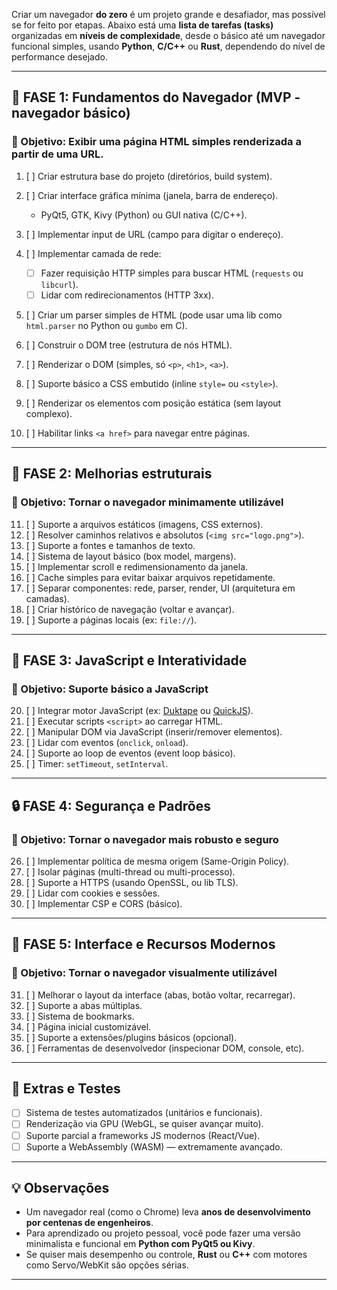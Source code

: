 Criar um navegador **do zero** é um projeto grande e desafiador, mas possível se for feito por etapas. Abaixo está uma **lista de tarefas (tasks)** organizadas em **níveis de complexidade**, desde o básico até um navegador funcional simples, usando **Python**, **C/C++** ou **Rust**, dependendo do nível de performance desejado.

---

## 🧱 FASE 1: Fundamentos do Navegador (MVP - navegador básico)

### 🎯 Objetivo: Exibir uma página HTML simples renderizada a partir de uma URL.

1. [ ] Criar estrutura base do projeto (diretórios, build system).
2. [ ] Criar interface gráfica mínima (janela, barra de endereço).

   * PyQt5, GTK, Kivy (Python) ou GUI nativa (C/C++).
3. [ ] Implementar input de URL (campo para digitar o endereço).
4. [ ] Implementar camada de rede:

   * [ ] Fazer requisição HTTP simples para buscar HTML (`requests` ou `libcurl`).
   * [ ] Lidar com redirecionamentos (HTTP 3xx).
5. [ ] Criar um parser simples de HTML (pode usar uma lib como `html.parser` no Python ou `gumbo` em C).
6. [ ] Construir o DOM tree (estrutura de nós HTML).
7. [ ] Renderizar o DOM (simples, só `<p>`, `<h1>`, `<a>`).
8. [ ] Suporte básico a CSS embutido (inline `style=` ou `<style>`).
9. [ ] Renderizar os elementos com posição estática (sem layout complexo).
10. [ ] Habilitar links `<a href>` para navegar entre páginas.

---

## 🧰 FASE 2: Melhorias estruturais

### 🎯 Objetivo: Tornar o navegador minimamente utilizável

11. [ ] Suporte a arquivos estáticos (imagens, CSS externos).
12. [ ] Resolver caminhos relativos e absolutos (`<img src="logo.png">`).
13. [ ] Suporte a fontes e tamanhos de texto.
14. [ ] Sistema de layout básico (box model, margens).
15. [ ] Implementar scroll e redimensionamento da janela.
16. [ ] Cache simples para evitar baixar arquivos repetidamente.
17. [ ] Separar componentes: rede, parser, render, UI (arquitetura em camadas).
18. [ ] Criar histórico de navegação (voltar e avançar).
19. [ ] Suporte a páginas locais (ex: `file://`).

---

## 🧠 FASE 3: JavaScript e Interatividade

### 🎯 Objetivo: Suporte básico a JavaScript

20. [ ] Integrar motor JavaScript (ex: [Duktape](https://duktape.org/) ou [QuickJS](https://bellard.org/quickjs/)).
21. [ ] Executar scripts `<script>` ao carregar HTML.
22. [ ] Manipular DOM via JavaScript (inserir/remover elementos).
23. [ ] Lidar com eventos (`onclick`, `onload`).
24. [ ] Suporte ao loop de eventos (event loop básico).
25. [ ] Timer: `setTimeout`, `setInterval`.

---

## 🔒 FASE 4: Segurança e Padrões

### 🎯 Objetivo: Tornar o navegador mais robusto e seguro

26. [ ] Implementar política de mesma origem (Same-Origin Policy).
27. [ ] Isolar páginas (multi-thread ou multi-processo).
28. [ ] Suporte a HTTPS (usando OpenSSL, ou lib TLS).
29. [ ] Lidar com cookies e sessões.
30. [ ] Implementar CSP e CORS (básico).

---

## 🎨 FASE 5: Interface e Recursos Modernos

### 🎯 Objetivo: Tornar o navegador visualmente utilizável

31. [ ] Melhorar o layout da interface (abas, botão voltar, recarregar).
32. [ ] Suporte a abas múltiplas.
33. [ ] Sistema de bookmarks.
34. [ ] Página inicial customizável.
35. [ ] Suporte a extensões/plugins básicos (opcional).
36. [ ] Ferramentas de desenvolvedor (inspecionar DOM, console, etc).

---

## 🧪 Extras e Testes

* [ ] Sistema de testes automatizados (unitários e funcionais).
* [ ] Renderização via GPU (WebGL, se quiser avançar muito).
* [ ] Suporte parcial a frameworks JS modernos (React/Vue).
* [ ] Suporte a WebAssembly (WASM) — extremamente avançado.

---

## 💡 Observações

* Um navegador real (como o Chrome) leva **anos de desenvolvimento por centenas de engenheiros**.
* Para aprendizado ou projeto pessoal, você pode fazer uma versão minimalista e funcional em **Python com PyQt5 ou Kivy**.
* Se quiser mais desempenho ou controle, **Rust** ou **C++** com motores como Servo/WebKit são opções sérias.

---

